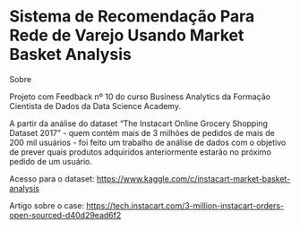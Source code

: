 # Sistema de Recomendação Para Rede de Varejo Usando Market Basket Analysis
Sobre

Projeto com Feedback nº 10 do curso Business Analytics da Formação Cientista de Dados da Data Science Academy.

A partir da análise do dataset “The Instacart Online Grocery Shopping Dataset 2017” - quem contém mais de 3 milhões de pedidos de mais de 200 mil usuários - foi feito um trabalho de análise de dados com o objetivo de prever quais produtos adquiridos anteriormente estarão no próximo pedido de um usuário.

Acesso para o dataset: https://www.kaggle.com/c/instacart-market-basket-analysis

Artigo sobre o case: https://tech.instacart.com/3-million-instacart-orders-open-sourced-d40d29ead6f2
